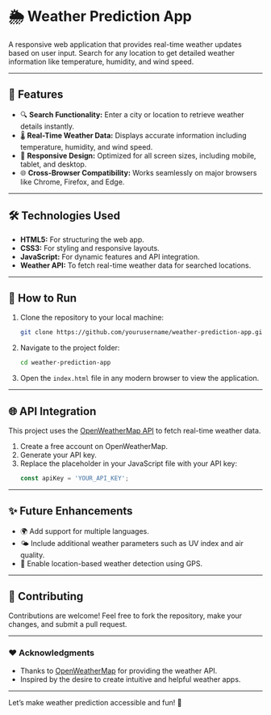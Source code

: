 
# 🌦️ Weather Prediction App

A responsive web application that provides real-time weather updates based on user input. Search for any location to get detailed weather information like temperature, humidity, and wind speed.

---

## 🌟 Features
- 🔍 **Search Functionality:** Enter a city or location to retrieve weather details instantly.
- 🌡️ **Real-Time Weather Data:** Displays accurate information including temperature, humidity, and wind speed.
- 📱 **Responsive Design:** Optimized for all screen sizes, including mobile, tablet, and desktop.
- 🌐 **Cross-Browser Compatibility:** Works seamlessly on major browsers like Chrome, Firefox, and Edge.

---

## 🛠️ Technologies Used
- **HTML5:** For structuring the web app.
- **CSS3:** For styling and responsive layouts.
- **JavaScript:** For dynamic features and API integration.
- **Weather API:** To fetch real-time weather data for searched locations.

---

## 🚀 How to Run
1. Clone the repository to your local machine:
   ```bash
   git clone https://github.com/yourusername/weather-prediction-app.git
   ```
2. Navigate to the project folder:
   ```bash
   cd weather-prediction-app
   ```
3. Open the `index.html` file in any modern browser to view the application.

---

## 🌐 API Integration
This project uses the [OpenWeatherMap API](https://openweathermap.org/api) to fetch real-time weather data.
1. Create a free account on OpenWeatherMap.
2. Generate your API key.
3. Replace the placeholder in your JavaScript file with your API key:
   ```javascript
   const apiKey = 'YOUR_API_KEY';
   ```

---

## ✨ Future Enhancements
- 🌍 Add support for multiple languages.
- 🌤️ Include additional weather parameters such as UV index and air quality.
- 📍 Enable location-based weather detection using GPS.

---

## 🤝 Contributing
Contributions are welcome! Feel free to fork the repository, make your changes, and submit a pull request.

---

### ❤️ Acknowledgments
- Thanks to [OpenWeatherMap](https://openweathermap.org/) for providing the weather API.
- Inspired by the desire to create intuitive and helpful weather apps.

---

Let’s make weather prediction accessible and fun! 🌈
